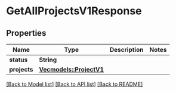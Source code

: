 # GetAllProjectsV1Response

## Properties

Name | Type | Description | Notes
------------ | ------------- | ------------- | -------------
**status** | **String** |  | 
**projects** | [**Vec<models::ProjectV1>**](ProjectV1.md) |  | 

[[Back to Model list]](../README.md#documentation-for-models) [[Back to API list]](../README.md#documentation-for-api-endpoints) [[Back to README]](../README.md)



